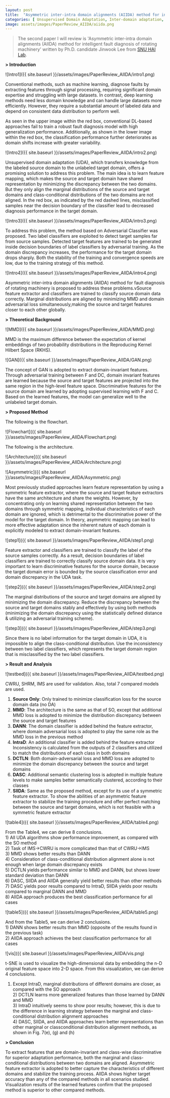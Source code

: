 ```yaml
---
layout: post
title:  "Asymmetric inter-intra domain alignments (AIIDA) method for intelligent fault diagnosis of rotating machinery"
categories: [ Unsupervised Domain Adaptation, Inter-domain adaptation, Intra-domain adaptation ]
image: assets/images/PaperReview_AIIDA/aiida.png
---
```


> The second paper I will review is 'Asymmetric inter-intra domain alignments (AIIDA) method for intelligent fault diagnosis of rotating machinery' written by Ph.D. candidate Jinwook Lee from [SNU HAI Lab][SNU-HAI-LAB].

**> Introduction**

![Intro1]({{ site.baseurl }}/assets/images/PaperReview_AIIDA/intro1.png)

Conventional methods, such as machine learning, diagnose faults by extracting features through signal processing, requiring significant domain expertise and struggling with large datasets. In contrast, deep learning methods need less domain knowledge and can handle large datasets more efficiently. However, they require a substantial amount of labeled data and depend on consistent data distribution to perform well.

As seen in the upper image within the red box, conventional DL-based approaches fail to train a robust fault diagnosis model with high generalization performance. Additionally, as shown in the lower image within the red box, the classification performance further deteriorates as domain shifts increase with greater variability.

![Intro2]({{ site.baseurl }}/assets/images/PaperReview_AIIDA/intro2.png)

Unsupervised domain adaptation (UDA), which transfers knowledge from the labeled source domain to the unlabeled target domain, offers a promising solution to address this problem. The main idea is to learn feature mapping, which makes the source and target domain have shared representation by minimizing the discrepancy between the two domains. But they only align the marginal distributions of the source and target domains and class-conditional distributions of the two domains are not aligned. In the red box, as indicated by the red dashed lines, misclassified samples near the decision boundary of the classifier lead to decreased diagnosis performance in the target domain.

![Intro3]({{ site.baseurl }}/assets/images/PaperReview_AIIDA/intro3.png)

To address this problem, the method based on Adversarial Classifier was proposed. Two label classifiers are exploited to detect target samples far from source samples. Detected target features are trained to be generated inside decision boundaries of label classifiers by adversarial training. As the domain discrepancy increases, the performance for the target domain drops sharply. Both the stability of the training and convergence speeds are low, due to the training strategy of this method.

![Intro4]({{ site.baseurl }}/assets/images/PaperReview_AIIDA/intro4.png)

Asymmetric inter-intra domain alignments (AIIDA) method for fault diagnosis of rotating machinery is proposed to address these problems.vSource feature extractor and classifiers are trained to classify source domain data correctly. Marginal distributions are aligned by minimizing MMD and domain adversarial loss simultaneously,making the source and target features closer to each other globally.

**> Theoretical Background**

![MMD]({{ site.baseurl }}/assets/images/PaperReview_AIIDA/MMD.png)

MMD is the maximum difference between the expectation of kernel embeddings of two probability distributions in the Reproducing Kernel Hilbert Space (RKHS).

![GAN]({{ site.baseurl }}/assets/images/PaperReview_AIIDA/GAN.png)

The concept of GAN is adopted to extract domain-invariant features. Through adversarial training between F and DC, domain invariant features are learned because the source and target features are projected into the same region in the high-level feature space. Discriminative features for the source domain are learned by adopting supervised learning with F and C. Based on the learned features, the model can generalize well to the unlabeled target domain.

**> Proposed Method**

The following is the flowchart.

![Flowchart]({{ site.baseurl }}/assets/images/PaperReview_AIIDA/Flowchart.png)

The following is the architecture.

![Architecture]({{ site.baseurl }}/assets/images/PaperReview_AIIDA/Architecture.png)

![Asymmetric]({{ site.baseurl }}/assets/images/PaperReview_AIIDA/Asymmetric.png)

Most previously studied approaches learn feature representation by using a symmetric feature extractor, where the source and target feature extractors have the same architecture and share the weights. However, by concentrating only on learning shared representation between the two domains through symmetric mapping, individual characteristics of each domain are ignored, which is detrimental to the discriminative power of the model for the target domain. In theory, asymmetric mapping can lead to more effective adaptation since the inherent nature of each domain is explicitly modeled to extract domain-invariant features.

![step1]({{ site.baseurl }}/assets/images/PaperReview_AIIDA/step1.png)

Feature extractor and classifiers are trained to classify the label of the source samples correctly. As a result, decision boundaries of label classifiers are trained to correctly classify source domain data. It is very important to learn discriminative features for the source domain, because the target domain error is bounded by the source classification error and domain discrepancy in the UDA task.

![step2]({{ site.baseurl }}/assets/images/PaperReview_AIIDA/step2.png)

The marginal distributions of the source and target domains are aligned by minimizing the domain discrepancy. Reduce the discrepancy between the source and target domains stably and effectively by using both methods (minimizing the domain discrepancy using the statistically defined distance & utilizing an adversarial training scheme).

![step3]({{ site.baseurl }}/assets/images/PaperReview_AIIDA/step3.png)

Since there is no label information for the target domain in UDA, it is impossible to align the class-conditional distribution. Use the inconsistency between two label classifiers, which represents the target domain region that is misclassified by the two label classifiers.


**> Result and Analysis**

![testbed]({{ site.baseurl }}/assets/images/PaperReview_AIIDA/testbed.png)

CWRU, SHRM, IMS are used for validation. Also, total 7 compared models are used.

1) **Source Only**: Only trained to minimize classification loss for the source domain data (no DA) <br>
2) **MMD**: The architecture is the same as that of SO, except that additional MMD loss is adopted to minimize the distribution discrepancy between the source and target features<br>
3) **DANN**: The domain classifier is added behind the feature extractor, where domain adversarial loss is adopted to play the same role as the MMD loss in the previous method<br>
4) **IntraD**: An additional classifier is added behind the feature extractor
Inconsistency is calculated from the outputs of 2 classifiers and utilized to match the distributions of each class in both domains<br>
5) **DCTLN**: Both domain-adversarial loss and MMD loss are adopted to minimize the domain discrepancy between the source and target domains<br>
6) **DASC**: Additional semantic clustering loss is adopted in multiple feature levels to make samples better semantically clustered, according to their classes<br>
7) **SIIDA**: Same as the proposed method, except for its use of a symmetric feature extractor. To show the abilities of an asymmetric feature extractor to stabilize the training procedure and offer perfect matching between the source and target domains, which is not feasible with a symmetric feature extractor

![table4]({{ site.baseurl }}/assets/images/PaperReview_AIIDA/table4.png)

From the Table4, we can derive 8 conclusions.
<br>1) All UDA algorithms show performance improvement, as compared with the SO method
<br>2) Task of IMS→CWRU is more complicated than that of CWRU→IMS
<br>3) MMD shows better results than DANN
<br>4) Consideration of class-conditional distribution alignment alone is not enough when large domain discrepancy exists
<br>5) DCTLN yields performance similar to MMD and DANN, but shows lower standard deviation than DANN
<br>6) DASC, SIIDA and AIIDA generally yield better results than other methods
<br>7) DASC yields poor results compared to IntraD, SIIDA yields poor results compared to marginal DANN and MMD
<br>8) AIIDA approach produces the best classification performance for all cases

![table5]({{ site.baseurl }}/assets/images/PaperReview_AIIDA/table5.png)

And from the Table5, we can derive 2 conclusions.
<br>1) DANN shows better results than MMD (opposite of the results found in the previous task)
<br>2) AIIDA approach achieves the best classification performance for all cases

![vis]({{ site.baseurl }}/assets/images/PaperReview_AIIDA/vis.png)

t-SNE is used to visualize the high-dimensional data by embedding the n-D original feature space into 2-D space. From this visualization, we can derive 4 conclusions.

1) Except IntraD, marginal distributions of different domains are closer, as compared with the SO approach
<br>2) DCTLN learns more generalized features than those learned by DANN and MMD
<br>3) IntraD intuitively seems to show poor results; however, this is due to the difference in learning strategy between the marginal and class-conditional distribution alignment approaches
<br>4) DASC, SIIDA, and AIIDA approaches learn better representations than other marginal or classconditional distribution alignment methods, as shown in Fig. 7(e), (g) and (h)


**> Conclusion**

To extract features that are domain-invariant and class-wise discriminative for superior adaptation performance, both the marginal and class-conditional distributions between two domains are aligned. Asymmetric feature extractor is adopted to better capture the characteristics of different domains and stabilize the training process. AIIDA shows higher target accuracy than any of the compared methods in all scenarios studied. Visualization results of the learned features confirm that the proposed method is superior to other compared methods.



[SNU-HAI-LAB]: https://hai.snu.ac.kr